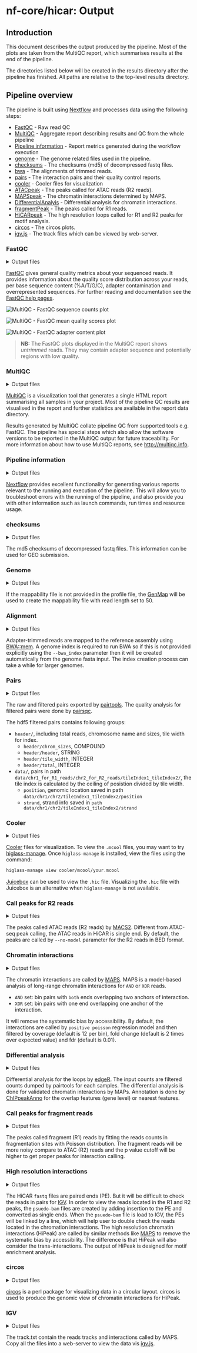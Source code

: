 # nf-core/hicar: Output

## Introduction

This document describes the output produced by the pipeline. Most of the plots are taken from the MultiQC report, which summarises results at the end of the pipeline.

The directories listed below will be created in the results directory after the pipeline has finished. All paths are relative to the top-level results directory.

## Pipeline overview

The pipeline is built using [Nextflow](https://www.nextflow.io/) and processes data using the following steps:

- [FastQC](#fastqc) - Raw read QC
- [MultiQC](#multiqc) - Aggregate report describing results and QC from the whole pipeline
- [Pipeline information](#pipeline-information) - Report metrics generated during the workflow execution
- [genome](#genome) - The genome related files used in the pipeline.
- [checksums](#checksums) - The checksums (md5) of decompressed fastq files.
- [bwa](#alignment) - The alignments of trimmed reads.
- [pairs](#pairs) - The interaction pairs and their quality control reports.
- [cooler](#cooler) - Cooler files for visualization
- [ATACpeak](#call-peaks-for-r2-reads) - The peaks called for ATAC reads (R2 reads).
- [MAPSpeak](#chromatin-interactions) - The chromatin interactions determined by MAPS.
- [DifferentialAnalyis](#differential-analysis) - Differential analysis for chromatin interactions.
- [fragmentPeak](#call-peaks-for-fragment-reads) - The peaks called for R1 reads.
- [HiCARpeak](#high-resolution-interactions) - The high resolution loops called for R1 and R2 peaks for motif analysis.
- [circos](#circos) - The circos plots.
- [igv.js](#igv) - The track files which can be viewed by web-server.

### FastQC

<details markdown="1">
<summary>Output files</summary>

- `fastqc/`
  - `*_fastqc.html`: FastQC report containing quality metrics.
  - `*_fastqc.zip`: Zip archive containing the FastQC report, tab-delimited data file and plot images.

</details>

[FastQC](http://www.bioinformatics.babraham.ac.uk/projects/fastqc/) gives general quality metrics about your sequenced reads. It provides information about the quality score distribution across your reads, per base sequence content (%A/T/G/C), adapter contamination and overrepresented sequences. For further reading and documentation see the [FastQC help pages](http://www.bioinformatics.babraham.ac.uk/projects/fastqc/Help/).

![MultiQC - FastQC sequence counts plot](images/mqc_fastqc_counts.png)

![MultiQC - FastQC mean quality scores plot](images/mqc_fastqc_quality.png)

![MultiQC - FastQC adapter content plot](images/mqc_fastqc_adapter.png)

> **NB:** The FastQC plots displayed in the MultiQC report shows _untrimmed_ reads. They may contain adapter sequence and potentially regions with low quality.

### MultiQC

<details markdown="1">
<summary>Output files</summary>

- `multiqc/`
  - `multiqc_report.html`: a standalone HTML file that can be viewed in your web browser.
  - `multiqc_data/`: directory containing parsed statistics from the different tools used in the pipeline.
  - `multiqc_plots/`: directory containing static images from the report in various formats.

</details>

[MultiQC](http://multiqc.info) is a visualization tool that generates a single HTML report summarising all samples in your project. Most of the pipeline QC results are visualised in the report and further statistics are available in the report data directory.

Results generated by MultiQC collate pipeline QC from supported tools e.g. FastQC. The pipeline has special steps which also allow the software versions to be reported in the MultiQC output for future traceability. For more information about how to use MultiQC reports, see <http://multiqc.info>.

### Pipeline information

<details markdown="1">
<summary>Output files</summary>

- `pipeline_info/`
  - Reports generated by Nextflow: `execution_report.html`, `execution_timeline.html`, `execution_trace.txt` and `pipeline_dag.dot`/`pipeline_dag.svg`.
  - Reports generated by the pipeline: `pipeline_report.html`, `pipeline_report.txt` and `software_versions.yml`. The `pipeline_report*` files will only be present if the `--email` / `--email_on_fail` parameter's are used when running the pipeline.
  - Reformatted samplesheet files used as input to the pipeline: `samplesheet.valid.csv`.

</details>

[Nextflow](https://www.nextflow.io/docs/latest/tracing.html) provides excellent functionality for generating various reports relevant to the running and execution of the pipeline. This will allow you to troubleshoot errors with the running of the pipeline, and also provide you with other information such as launch commands, run times and resource usage.

### checksums

<details markdown="1">
<summary>Output files</summary>

- `checksums/*.txt`: md5 checksums.

</details>

The md5 checksums of decompressed fastq files. This information can be used for GEO submission.

### Genome

<details markdown="1">
<summary>Output files</summary>

- `genome/`
  - `genome.fa.sizes`: chromosome sizes file
  - `genome.fa.fai`: genome index file
  - `filtered/genome.include_regions.bed`: filtered genome by blacklist
  - `digest/*`: genomic features files digested by given restriction enzyme

</details>

If the mappability file is not provided in the profile file, the [GenMap](https://pubmed.ncbi.nlm.nih.gov/32246826/) will be used to create the mappability file with read length set to 50.

### Alignment

<details markdown="1">
<summary>Output files</summary>

- `bwa/mapped/bam/*.(bam|bai)`: The files resulting from the alignment of individual libraries will contain the coordinate sorted alignment files in [`*.bam`](https://samtools.github.io/hts-specs/SAMv1.pdf) format.
- `bwa/mapped/QC/*`: The stats of mapping results.

</details>

Adapter-trimmed reads are mapped to the reference assembly using [BWA::mem](http://bio-bwa.sourceforge.net/bwa.shtml). A genome index is required to run BWA so if this is not provided explicitly using the `--bwa_index` parameter then it will be created automatically from the genome fasta input. The index creation process can take a while for larger genomes.

### Pairs

<details markdown="1">
<summary>Output files</summary>

- `pairs/`
  - `raw/*`: The raw reads pairs for each sample and stats for the pairs.
  - `filtered/*`: The filtered files in hdf5 format. The hdf5 files in the folder can be used to generate virtual 4C plots.
  - `QC/*`: The quality analysis results.

</details>

The raw and filtered pairs exported by [pairtools](https://pairtools.readthedocs.io/en/latest/).
The quality analysis for filtered pairs were done by [pairsqc](https://github.com/4dn-dcic/pairsqc).

The hdf5 filtered pairs contains following groups:

- `header/`, including total reads, chromosome name and sizes, tile width for index.
  - `header/chrom_sizes`, COMPOUND
  - `header/header`, STRING
  - `header/tile_width`, INTEGER
  - `header/total`, INTEGER
- `data/`, pairs in path `data/chr1_for_R1_reads/chr2_for_R2_reads/tileIndex1_tileIndex2/`, the tile index is calculated by the ceiling of posistion divided by tile width.
  - `position`, genomic location saved in path `data/chr1/chr2/tileIndex1_tileIndex2/position`
  - `strand`, strand info saved in `path data/chr1/chr2/tileIndex1_tileIndex2/strand`

### Cooler

<details markdown="1">
<summary>Output files</summary>

- `cooler/mcool/*`: The mcool files for each group.
- `cooler/hic/*`: The .hic files for each group.
- `cooler/MAPS/*`: The mcool and .hic files normalized by MAPS fitting model for each group.

</details>

[Cooler](https://cooler.readthedocs.io/en/latest/index.html) files for visualization.
To view the `.mcool` files, you may want to try [higlass-manage](https://github.com/higlass/higlass-manage).
Once `higlass-manage` is installed, view the files using the command:

```bash
higlass-manage view cooler/mcool/your.mcool
```

[Juicebox](https://github.com/aidenlab/Juicebox) can be used to view the `.hic` file.
Visualizing the `.hic` file with Juicebox is an alternative when `higlass-manage` is not available.

### Call peaks for R2 reads

<details markdown="1">
<summary>Output files</summary>

- `ATACpeak/`
  - `R2_bigwig/*`: The bigWig files of R2_reads.
  - `peaks_per_Group/*`: The called peaks for each group.
  - `merged_peaks/*`: The merged peaks for all groups.

</details>

The peaks called ATAC reads (R2 reads) by [MACS2](https://github.com/macs3-project/MACS).
Different from ATAC-seq peak calling, the ATAC reads in HiCAR is single end.
By default, the peaks are called by `--no-model` parameter for the R2 reads in BED format.

### Chromatin interactions

<details markdown="1">
<summary>Output files</summary>

- `MAPSpeak/`
  - `bin*/*`: The annotated TADs and loops.
  - `*`: The tables of chromatin interactions with p-value and fdr.

</details>

The chromatin interactions are called by [MAPS](https://pubmed.ncbi.nlm.nih.gov/30986246/).
MAPS is a model-based analysis of long-range chromatin interactions for `AND` or `XOR` reads.

- `AND` set: bin pairs with `both` ends overlapping two anchors of interaction.
- `XOR` set: bin pairs with one end overlapping one anchor of the interaction.

It will remove the systematic bias by accessibility.
By default, the interactions are called by `positive poisson` regression model
and then filtered by coverage (default is 12 per bin), fold change (default is 2 times over expected value) and fdr (default is 0.01).

### Differential analysis

<details markdown="1">
<summary>Output files</summary>

- `DifferentialAnalysis/*`: Differential analysis results.

</details>

Differential analysis for the loops by [edgeR](https://pubmed.ncbi.nlm.nih.gov/19910308/).
The input counts are filtered counts dumped by pairtools for each samples.
The differential analysis is done for validated chromatin interactions by MAPs.
Annotation is done by [ChIPpeakAnno](https://pubmed.ncbi.nlm.nih.gov/20459804/)
for the overlap features (gene level) or nearest features.

### Call peaks for fragment reads

<details markdown="1">
<summary>Output files</summary>

- `fragmentPeak/`
  - `R1_bigwig/`
    - `byGroup/*`: The bigWig files of R1_reads for each group.
    - `pos1/*`: The bigWig files of 5' ends of R1_reads.
  - `merged_peaks/merged_peak.bed`: The bed file with merged R1 peaks from all samples.
  - `peaks_per_Group/*`: The MACS2 output for each group.

</details>

The peaks called fragment (R1) reads by fitting the reads counts in fragmentation sites with Poisson distribution.
The fragment reads will be more noisy compare to ATAC (R2) reads and the p value cutoff will be higher to get proper peaks for interaction calling.

### High resolution interactions

<details markdown="1">
<summary>Output files</summary>

- `HiPeak`
  - `distalpair_in_peak_bams_4_igv/*`: The psuedo-bam file for visualization.
  - `*/`: The high resolution interactions in bedpe format and tab delimited format.

</details>

The HiCAR `fastq` files are paired ends (PE). But it will be difficult to check the reads in pairs for [IGV](https://software.broadinstitute.org/software/igv/).
In order to view the reads located in the R1 and R2 peaks, the `psuedo-bam` files are created by adding insertion to the PE and converted as single ends.
When the `psuedo-bam` file is load to IGV, the PEs will be linked by a line, which will help user to double check the reads located in the chromation interactions.
The high resolution chromatin interactions (HiPeak) are called by similar methods like [MAPS](https://pubmed.ncbi.nlm.nih.gov/30986246/) to remove the systematic bias by accessibility.
The difference is that HiPeak will also consider the trans-interactions.
The output of HiPeak is designed for motif enrichment analysis.

### circos

<details markdown="1">
<summary>Output files</summary>

- `circos/*`: circos plots.

</details>

[circos](http://circos.ca/) is a perl package for visualizing data in a circular layout.
circos is used to produce the genomic view of chromatin interactions for HiPeak.

### IGV

<details markdown="1">
<summary>Output files</summary>

- `igv.js/*`: index.html, readme.txt and track_files.txt.

</details>

The track.txt contain the reads tracks and interactions called by MAPS. Copy all the files into a web-server to view the data vis [igv.js](https://github.com/igvteam/igv.js/).
